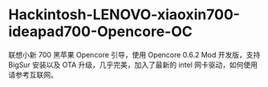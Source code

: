 # Hackintosh-LENOVO-xiaoxin700-ideapad700-Opencore-OC
联想小新 700 黑苹果 Opencore 引导，使用 Opencore 0.6.2 Mod 开发版，支持 BigSur 安装以及 OTA 升级，几乎完美，加入了最新的 intel 网卡驱动，如何使用请参考互联网。
